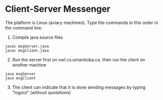 Client-Server Messenger
=======================

The platform is Linux (aviary machines).
Type the commands in this order in the command line:

1. Compile java source files

```
javac msgServer.java
javac msgClient.java
```

2. Run the server first on owl.cs.umanitoba.ca, then run the
client on another machine

```
java msgServer
java msgClient
```

3. The client can indicate that it is done sending messages
by typing "logout" (without quotations)
